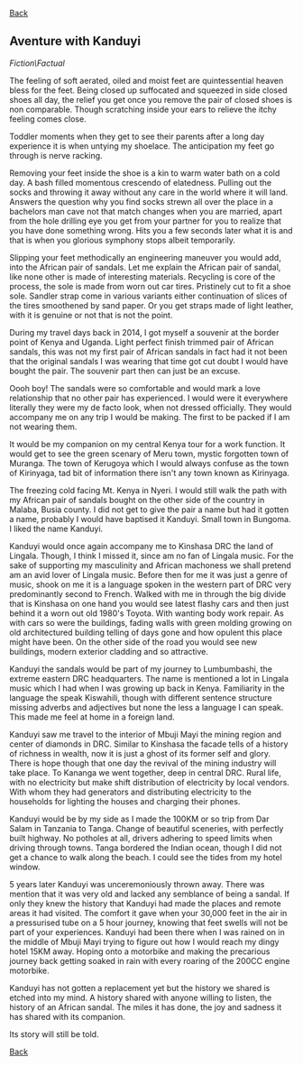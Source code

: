 [Back](https://qprop.github.io/Galaxy-of-Thoughts/)

## Aventure with Kanduyi

*Fiction\Factual*

The feeling of soft aerated, oiled and moist feet are quintessential heaven bless for the feet.
Being closed up suffocated and squeezed in side closed shoes all day, the relief you get once you remove the pair of closed shoes is non comparable. Though scratching inside your ears to relieve the itchy feeling comes close.

Toddler moments when they get to see their parents after a long day experience it is when untying my shoelace. The anticipation my feet go through is nerve racking. 

Removing your feet inside the shoe is a kin to warm water bath on a cold day. A bash filled momentous crescendo of elatedness. Pulling out the socks and throwing it away without any care in the world where it will land. 
Answers the question why you find socks strewn all over the place in a bachelors man cave not that match changes when you are married, apart from the hole drilling eye you get from your partner for you to realize that you have done something wrong.
Hits you a few seconds later what it is and that is when you glorious symphony stops albeit temporarily.

Slipping your feet methodically an engineering maneuver you would add, into the African pair of sandals.
Let me explain the African pair of sandal, like none other is made of interesting materials.
Recycling is core of the process, the sole is made from worn out car tires. Pristinely cut to fit a shoe sole. Sandler strap come in various variants either continuation of slices of the tires smoothened by sand paper. Or you get straps made of light leather, with it is genuine or not that is not the point.

During my travel days back in 2014, I got myself a souvenir at the border point of Kenya and Uganda. Light perfect finish trimmed pair of African sandals, this was not my first pair of African sandals in fact had it not been that the original sandals I was wearing that time got cut doubt I would have bought the pair.
The souvenir part then can just be an excuse.

Oooh boy! The sandals were so comfortable and would mark a love relationship that no other pair has experienced.
I would were it everywhere literally they were my de facto look, when not dressed officially. 
They would accompany me on any trip I would be making. The first to be packed if I am not wearing them.

It would be my companion on my central Kenya tour for a work function. It would get to see the green scenary of Meru town, mystic forgotten town of Muranga. The town of Kerugoya which I would always confuse as the town of Kirinyaga, tad bit of information there isn't any town known as Kirinyaga.

The freezing cold facing Mt. Kenya in Nyeri. I would still walk the path with my African pair of sandals bought on the other side of the country in Malaba, Busia county.
I did not get to give the pair a name but had it gotten a name, probably I would have baptised it Kanduyi. Small town in Bungoma. I liked the name Kanduyi.


Kanduyi would once again accompany me to Kinshasa DRC the land of Lingala. Though, I think I missed it, since am no fan of Lingala music. For the sake of supporting my masculinity and African machoness we shall pretend am an avid lover of Lingala music.
Before then for me it was just a genre of music, shook on me it is a language spoken in the western part of DRC very predominantly second to French. 
Walked with me in through the big divide that is Kinshasa on one hand you would see latest flashy cars and then just behind it a worn out old 1980's Toyota. With wanting body work repair.
As with cars so were the buildings, fading walls with green molding growing on old architectured building telling of days gone and how opulent this place might have been. 
On the other side of the road you would see new buildings, modern exterior cladding and so attractive.

Kanduyi the sandals would be part of my journey to Lumbumbashi, the extreme eastern DRC headquarters. The name is mentioned a lot in Lingala music which I had when I was growing up back in Kenya.
Familiarity in the language the speak Kiswahili, though with different sentence structure missing adverbs and adjectives but none the less a language I can speak.
This made me feel at home in a foreign land.

Kanduyi saw me travel to the interior of Mbuji Mayi the mining region and center of diamonds in DRC. 
Similar to Kinshasa the facade tells of a history of richness in wealth, now it is just a ghost of its former self and glory. There is hope though that one day the revival of the mining industry will take place.
To Kananga we went together, deep in central DRC. Rural life, with no electricity but make shift distribution of electricity by local vendors. With whom they had generators and distributing electricity to the households for lighting the houses and charging their phones.

Kanduyi would be by my side as I made the 100KM or so trip from Dar Salam in Tanzania to Tanga. Change of beautiful sceneries, with perfectly built highway. No potholes at all, drivers adhering to speed limits when driving through towns.
Tanga bordered the Indian ocean, though I did not get a chance to walk along the beach. I could see the tides from my hotel window.

5 years later Kanduyi was unceremoniously thrown away. There was mention that it was very old and lacked any semblance of being a sandal.
If only they knew the history that Kanduyi had made the places and remote areas it had visited.
The comfort it gave when your 30,000 feet in the air in a pressurised tube on a 5 hour journey, knowing that feet swells will not be part of your experiences.
Kanduyi had been there when I was rained on in the middle of Mbuji Mayi trying to figure out how I would reach my dingy hotel 15KM away. Hoping onto a motorbike and making the precarious journey back getting soaked in rain with every roaring of the 200CC engine motorbike.

Kanduyi has not gotten a replacement yet but the history we shared is etched into my mind. A history shared with anyone willing to listen, the history of an African sandal.
The miles it has done, the joy and sadness it has shared with its companion.

Its story will still be told.



[Back](https://qprop.github.io/Galaxy-of-Thoughts/)





